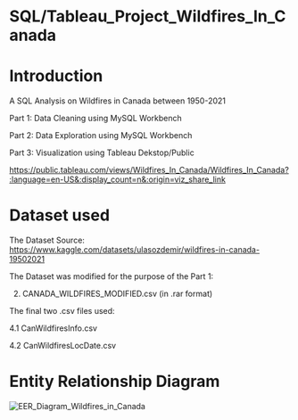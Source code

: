 # SQL/Tableau_Project_Wildfires_In_Canada

# Introduction
A SQL Analysis on Wildfires in Canada between 1950-2021

Part 1: Data Cleaning using MySQL Workbench 

Part 2: Data Exploration using MySQL Workbench

Part 3: Visualization using Tableau Dekstop/Public

https://public.tableau.com/views/Wildfires_In_Canada/Wildfires_In_Canada?:language=en-US&:display_count=n&:origin=viz_share_link

# Dataset used
The Dataset Source: 
https://www.kaggle.com/datasets/ulasozdemir/wildfires-in-canada-19502021

The Dataset was modified for the purpose of the Part 1: 

2. CANADA_WILDFIRES_MODIFIED.csv (in .rar format)

The final two .csv  files used:

4.1 CanWildfiresInfo.csv

4.2 CanWildfiresLocDate.csv

# Entity Relationship Diagram

![EER_Diagram_Wildfires_in_Canada](https://user-images.githubusercontent.com/123563233/220091159-4bc21f28-c5ab-4aca-8960-8613eabf6240.png)
